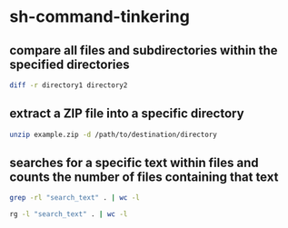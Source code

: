 # sh-command-tinkering
## compare all files and subdirectories within the specified directories
```sh
diff -r directory1 directory2
```
## extract a ZIP file into a specific directory
```sh
unzip example.zip -d /path/to/destination/directory
```
## searches for a specific text within files and counts the number of files containing that text
```sh
grep -rl "search_text" . | wc -l
```
```sh
rg -l "search_text" . | wc -l
```
